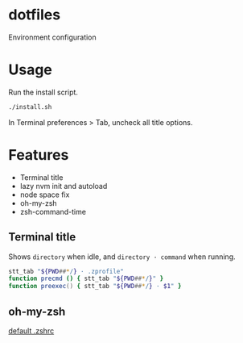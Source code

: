 # dotfiles

Environment configuration

# Usage

Run the install script.

```zsh
./install.sh
```

In Terminal preferences > Tab, uncheck all title options.

# Features

- Terminal title
- lazy nvm init and autoload
- node space fix
- oh-my-zsh
- zsh-command-time

## Terminal title

Shows `directory` when idle, and `directory · command` when running.

```zsh
stt_tab "${PWD##*/} · .zprofile"
function precmd () { stt_tab "${PWD##*/}" }
function preexec() { stt_tab "${PWD##*/} · $1" }
```

## oh-my-zsh

[default .zshrc](https://github.com/ohmyzsh/ohmyzsh/blob/master/templates/zshrc.zsh-template)
